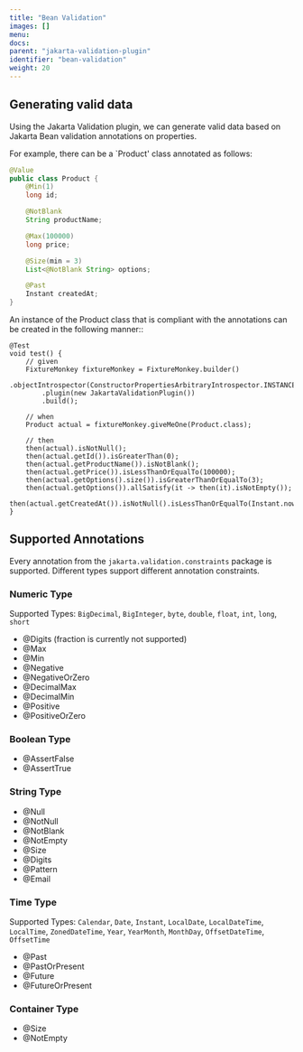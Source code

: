 ```yaml
---
title: "Bean Validation"
images: []
menu:
docs:
parent: "jakarta-validation-plugin"
identifier: "bean-validation"
weight: 20
---
```

## Generating valid data
Using the Jakarta Validation plugin, we can generate valid data based on Jakarta Bean validation annotations on properties.

For example, there can be a `Product' class annotated as follows:

```java
@Value
public class Product {
    @Min(1)
    long id;

    @NotBlank
    String productName;

    @Max(100000)
    long price;

    @Size(min = 3)
    List<@NotBlank String> options;

    @Past
    Instant createdAt;
}
```

An instance of the Product class that is compliant with the annotations can be created in the following manner::

```
@Test
void test() {
    // given
    FixtureMonkey fixtureMonkey = FixtureMonkey.builder()
        .objectIntrospector(ConstructorPropertiesArbitraryIntrospector.INSTANCE)
        .plugin(new JakartaValidationPlugin())
        .build();

    // when
    Product actual = fixtureMonkey.giveMeOne(Product.class);

    // then
    then(actual).isNotNull();
    then(actual.getId()).isGreaterThan(0);
    then(actual.getProductName()).isNotBlank();
    then(actual.getPrice()).isLessThanOrEqualTo(100000);
    then(actual.getOptions().size()).isGreaterThanOrEqualTo(3);
    then(actual.getOptions()).allSatisfy(it -> then(it).isNotEmpty());
    then(actual.getCreatedAt()).isNotNull().isLessThanOrEqualTo(Instant.now());
}
```

## Supported Annotations

Every annotation from the `jakarta.validation.constraints` package is supported.
Different types support different annotation constraints.

### Numeric Type
Supported Types: `BigDecimal`, `BigInteger`, `byte`, `double`, `float`, `int`, `long`, `short`

- @Digits (fraction is currently not supported)
- @Max
- @Min
- @Negative
- @NegativeOrZero
- @DecimalMax
- @DecimalMin
- @Positive
- @PositiveOrZero

### Boolean Type
- @AssertFalse
- @AssertTrue

### String Type
- @Null
- @NotNull
- @NotBlank
- @NotEmpty
- @Size
- @Digits
- @Pattern
- @Email

### Time Type
Supported Types: `Calendar`, `Date`, `Instant`, `LocalDate`, `LocalDateTime`, `LocalTime`, `ZonedDateTime`, `Year`, `YearMonth`, `MonthDay`, `OffsetDateTime`, `OffsetTime`
- @Past
- @PastOrPresent
- @Future
- @FutureOrPresent

### Container Type
- @Size
- @NotEmpty
